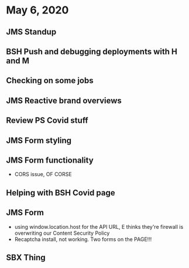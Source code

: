 # May 6, 2020

## JMS Standup

## BSH Push and debugging deployments with H and M

## Checking on some jobs

## JMS Reactive brand overviews

## Review PS Covid stuff

## JMS Form styling

## JMS Form functionality
- CORS issue, OF CORSE

## Helping with BSH Covid page

## JMS Form
- using window.location.host for the API URL, E thinks they're firewall is overwriting our Content Security Policy
- Recaptcha install, not working. Two forms on the PAGE!!!

## SBX Thing